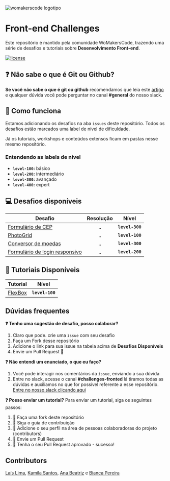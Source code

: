 ![womakerscode logotipo](https://user-images.githubusercontent.com/2198735/80845484-b93d6d80-8bdf-11ea-8f9b-c8b48368ba79.JPG)

# Front-end Challenges
Este repositório é mantido pela comunidade WoMakersCode, trazendo uma série de desafios e tutoriais sobre **Desenvolvimento Front-end**.

[![license](https://img.shields.io/github/license/womakerscode/challenges-front-end.svg)](/license)

## :question: Não sabe o que é Git ou Github?
**Se você não sabe o que é git ou github** recomendamos que leia este [artigo](https://tableless.com.br/tudo-que-voce-queria-saber-sobre-git-e-github-mas-tinha-vergonha-de-perguntar/) e qualquer dúvida você pode perguntar no canal **#general** do nosso slack.

## :thinking: Como funciona
Estamos adicionando os desafios na aba `issues` deste repositório. Todos os desafios estão marcados uma label de nível de dificuldade.

Já os tutoriais, workshops e conteúdos extensos ficam em pastas nesse mesmo repositório.

### Entendendo as labels de nível
* **`level-100`:** básico
* **`level-200`:** intermediário
* **`level-300`:** avançado
* **`level-400`:** expert

## :computer: Desafios disponíveis

| Desafio | Resolução | Nível
| ------------- |:-------------:|:-------------:|
|  [Formulário de CEP](https://github.com/WoMakersCode/challenges-front-end/issues/1) | ..  | **`level-300`** |
|  [PhotoGrid](https://github.com/WoMakersCode/challenges-front-end/issues/6) | ..  | **`level-100`** |
|  [Conversor de moedas](https://github.com/WoMakersCode/challenges-front-end/issues/11) | ..  | **`level-300`** |
|  [Formulário de login responsivo](https://github.com/WoMakersCode/challenges-front-end/issues/15) | ..  | **`level-200`** |

## :closed_book: Tutoriais Disponíveis
| Tutorial | Nível | 
| ------------- |:-------------:|
| [FlexBox](https://github.com/WoMakersCode/challenges-front-end/tree/master/tutorial-flexbox) | **`level-100`** | 


## Dúvidas frequentes
**:question: Tenho uma sugestão de desafio, posso colaborar?**
1. Claro que pode. crie uma `ìssue` com seu desafio
2. Faça um Fork desse repositório
3. Adicione o link para sua issue na tabela acima de **Desafios Disponíveis**
4. Envie um Pull Request :tada:

**:question: Não entendi um enunciado, o que eu faço?**
1. Você pode interagir nos comentários da `issue`, enviando a sua dúvida
2. Entre no slack, acesse o canal **#challenges-fronted** lá tiramos todas as dúvidas e auxiliamos no que for possível referente a esse repositório. [Entre no nosso slack clicando aqui](https://app.slack.com/client/TCPDKMM4Z/CCQ5XKXPX)

**:question: Posso enviar um tutorial?**
Para enviar um tutorial, siga os seguintes passos:
1. :fork_and_knife: Faça uma fork deste repositório
2. :hammer: Siga o guia de contribuição
3. :busts_in_silhouette: Adicione o seu perfil na área de pessoas colaboradoras do projeto (contributors)
4. :wrench: Envie um Pull Request
5. :tada: Tenha o seu Pull Request aprovado - sucesso!

## Contributors
[Laís Lima](https://twitter.com/laislima_dev), [Kamila Santos](https://twitter.com/kamilah_santos), [Ana Beatriz](https://twitter.com/anabneri) e [Bianca Pereira](https://github.com/BiancaPereira)
